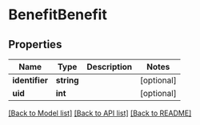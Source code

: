 # BenefitBenefit

## Properties
Name | Type | Description | Notes
------------ | ------------- | ------------- | -------------
**identifier** | **string** |  | [optional] 
**uid** | **int** |  | [optional] 

[[Back to Model list]](../README.md#documentation-for-models) [[Back to API list]](../README.md#documentation-for-api-endpoints) [[Back to README]](../README.md)


